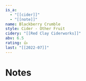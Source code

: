```yaml
---
is_a:
  - "[[cider]]"
  - "[[note]]"
name: Blackberry Crumble
style: Cider - Other Fruit
cidery: "[[Red Clay Ciderworks]]"
abv: 6.5
rating: 👍
last: "[[2022-07]]"
---
```

# Notes

